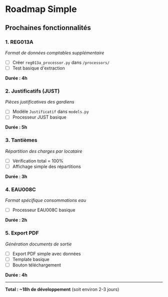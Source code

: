 # Roadmap Simple

## Prochaines fonctionnalités

### 1. REG013A

_Format de données comptables supplémentaire_

- [ ] Créer `reg013a_processor.py` dans `/processors/`
- [ ] Test basique d'extraction

**Durée : 4h**

### 2. Justificatifs (JUST)

_Pièces justificatives des gardiens_

- [ ] Modèle `Justificatif` dans `models.py`
- [ ] Processeur JUST basique

**Durée : 5h**

### 3. Tantièmes

_Répartition des charges par locataire_

- [ ] Vérification total = 100%
- [ ] Affichage simple des répartitions

**Durée : 3h**

### 4. EAU008C

_Format spécifique consommations eau_

- [ ] Processeur EAU008C basique

**Durée : 2h**

### 5. Export PDF

_Génération documents de sortie_

- [ ] Export PDF simple avec données
- [ ] Template basique
- [ ] Bouton téléchargement

**Durée : 4h**

---

**Total : ~18h de développement** (soit environ 2-3 jours)
